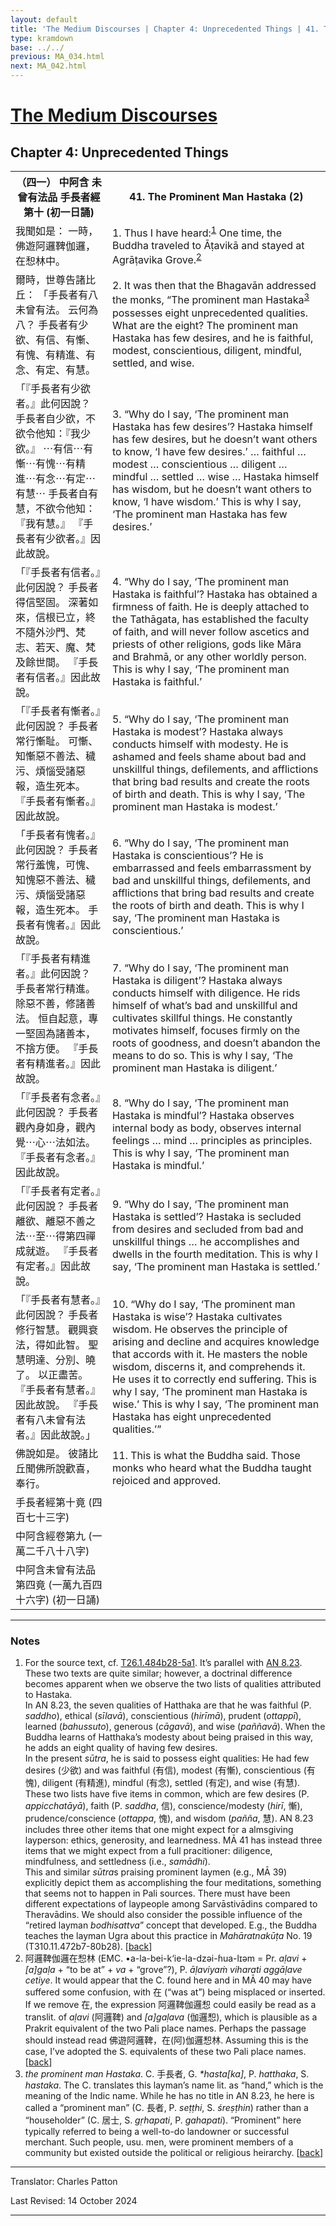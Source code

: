 ```yaml
---
layout: default
title: 'The Medium Discourses | Chapter 4: Unprecedented Things | 41. The Prominent Man Hastaka (2)'
type: kramdown
base: ../../
previous: MA_034.html
next: MA_042.html
---
```


<h1><a href='index.html'>The Medium Discourses</a></h1>
<h2>Chapter 4: Unprecedented Things</h2>

<table class="trans">
  <th class='ch'>（四一） 中阿含 未曾有法品 手長者經 第十 (初一日誦)</th>
  <th class='en'>41. The Prominent Man Hastaka (2)</th>
  <tr>
    <td class="ch" title='t125.2.484c1'>我聞如是： 一時，佛遊阿邏鞞伽邏，在惒林中。</td>
    <td id='p1'>1. Thus I have heard:<sup id="ref1"><a href="#n1">1</a></sup> One time, the Buddha traveled to Āṭavikā and stayed at Agrāṭavika Grove.<sup id="ref2"><a href="#n2">2</a></sup></td>
  </tr>
  <tr>
    <td class="ch" title='t125.2.484c2'>爾時，世尊告諸比丘： 「手長者有八未曾有法。 云何為八？ 手長者有少欲、有信、有慚、有愧、有精進、有念、有定、有慧。</td>
    <td id='p2'>2. It was then that the Bhagavān addressed the monks, “The prominent man Hastaka<sup id="ref3"><a href="#n3">3</a></sup> possesses eight unprecedented qualities. What are the eight? The prominent man Hastaka has few desires, and he is faithful, modest, conscientious, diligent, mindful, settled, and wise.</td>
  </tr>
  <tr>
    <td class="ch" title='t125.2.484c4'>「『手長者有少欲者。』此何因說？ 手長者自少欲，不欲令他知：『我少欲。』 ⋯有信⋯有慚⋯有愧⋯有精進⋯有念⋯有定⋯有慧⋯ 手長者自有慧，不欲令他知：『我有慧。』 『手長者有少欲者。』因此故說。</td>
    <td id='p3'>3. “Why do I say, ‘The prominent man Hastaka has few desires’? Hastaka himself has few desires, but he doesn’t want others to know, ‘I have few desires.’  … faithful … modest … conscientious … diligent … mindful … settled … wise …  Hastaka himself has wisdom, but he doesn’t want others to know, ‘I have wisdom.’ This is why I say, ‘The prominent man Hastaka has few desires.’</td>
  </tr>
  <tr>
    <td class="ch" title='t125.2.484c8'>「『手長者有信者。』此何因說？ 手長者得信堅固。 深著如來，信根已立，終不隨外沙門、梵志、若天、魔、梵及餘世間。 『手長者有信者。』因此故說。</td>
    <td id='p4'>4. “Why do I say, ‘The prominent man Hastaka is faithful’? Hastaka has obtained a firmness of faith. He is deeply attached to the Tathāgata, has established the faculty of faith, and will never follow ascetics and priests of other religions, gods like Māra and Brahmā, or any other worldly person. This is why I say, ‘The prominent man Hastaka is faithful.’</td>
  </tr>
  <tr>
    <td class="ch" title='t125.2.484c12'>「『手長者有慚者。』此何因說？ 手長者常行慚耻。 可慚、知慚惡不善法、穢污、煩惱受諸惡報，造生死本。 『手長者有慚者。』因此故說。</td>
    <td id='p5'>5. “Why do I say, ‘The prominent man Hastaka is modest’? Hastaka always conducts himself with modesty. He is ashamed and feels shame about bad and unskillful things, defilements, and afflictions that bring bad results and create the roots of birth and death. This is why I say, ‘The prominent man Hastaka is modest.’</td>
  </tr>
  <tr>
    <td class="ch" title='t125.2.484c14'>「手長者有愧者。』此何因說？ 手長者常行羞愧，可愧、知愧惡不善法、穢污、煩惱受諸惡報，造生死本。 手長者有愧者。』因此故說。</td>
    <td id='p6'>6. “Why do I say, ‘The prominent man Hastaka is conscientious’? He is embarrassed and feels embarrassment by bad and unskillful things, defilements, and afflictions that bring bad results and create the roots of birth and death. This is why I say, ‘The prominent man Hastaka is conscientious.’</td>
  </tr>
  <tr>
    <td class="ch" title='t125.2.484c17'>「『手長者有精進者。』此何因說？ 手長者常行精進。 除惡不善，修諸善法。 恒自起意，專一堅固為諸善本，不捨方便。 『手長者有精進者。』因此故說。</td>
    <td id='p7'>7. “Why do I say, ‘The prominent man Hastaka is diligent’? Hastaka always conducts himself with diligence. He rids himself of what’s bad and unskillful and cultivates skillful things. He constantly motivates himself, focuses firmly on the roots of goodness, and doesn’t abandon the means to do so. This is why I say, ‘The prominent man Hastaka is diligent.’</td>
  </tr>
  <tr>
    <td class="ch" title='t125.2.484c21'>「『手長者有念者。』此何因說？ 手長者觀內身如身，觀內覺⋯心⋯法如法。 『手長者有念者。』因此故說。</td>
    <td id='p8'>8. “Why do I say, ‘The prominent man Hastaka is mindful’? Hastaka observes internal body as body, observes internal feelings … mind … principles as principles. This is why I say, ‘The prominent man Hastaka is mindful.’</td>
  </tr>
  <tr>
    <td class="ch" title='t125.2.484c23'>「『手長者有定者。』此何因說？ 手長者離欲、離惡不善之法⋯至⋯得第四禪成就遊。 『手長者有定者。』因此故說。</td>
    <td id='p9'>9. “Why do I say, ‘The prominent man Hastaka is settled’? Hastaka is secluded from desires and secluded from bad and unskillful things … he accomplishes and dwells in the fourth meditation. This is why I say, ‘The prominent man Hastaka is settled.’</td>
  </tr>
  <tr>
    <td class="ch" title='t125.2.484c25'>「『手長者有慧者。』此何因說？ 手長者修行智慧。 觀興衰法，得如此智。 聖慧明達、分別、曉了。 以正盡苦。 『手長者有慧者。』因此故說。 『手長者有八未曾有法者。』因此故說。」</td>
    <td id='p10'>10. “Why do I say, ‘The prominent man Hastaka is wise’? Hastaka cultivates wisdom. He observes the principle of arising and decline and acquires knowledge that accords with it. He masters the noble wisdom, discerns it, and comprehends it. He uses it to correctly end suffering. This is why I say, ‘The prominent man Hastaka is wise.’ This is why I say, ‘The prominent man Hastaka has eight unprecedented qualities.’”</td>
  </tr>
  <tr>
    <td class="ch" title='t125.2.484c29'>佛說如是。 彼諸比丘聞佛所說歡喜，奉行。</td>
    <td id='p11'>11. This is what the Buddha said. Those monks who heard what the Buddha taught rejoiced and approved.</td>
  </tr>
  <tr>
    <td class="ch" title='t125.2.485a2'>手長者經第十竟 (四百七十三字)</td>
    <td></td>
  </tr>
  <tr>
    <td class="ch" title='t125.2.485a3'>中阿含經卷第九 (一萬二千八十八字)</td>
    <td></td>
  </tr>
  <tr>
    <td class="ch" title='t125.2.485a4'>中阿含未曾有法品第四竟 (一萬九百四十六字) (初一日誦)</td>
    <td></td>
  </tr>
</table>

<hr/>

<h3 id="notes">Notes</h3>

<ol class="notes-list">
<li id="n1">For the source text, cf. <a href="https://cbetaonline.dila.edu.tw/zh/T01n0026_p0484b28" target="_blank">T26.1.484b28-5a1</a>. It’s parallel with <a href="https://suttacentral.net/an8.23" target="_blank">AN 8.23</a>. These two texts are quite similar; however, a doctrinal difference becomes apparent when we observe the two lists of qualities attributed to Hastaka.<br/>
In AN 8.23, the seven qualities of Hatthaka are that he was faithful (P. <em>saddho</em>), ethical (<em>sīlavā</em>), conscientious (<em>hirīmā</em>), prudent (<em>ottappī</em>), learned (<em>bahussuto</em>), generous (<em>cāgavā</em>), and wise (<em>paññavā</em>). When the Buddha learns of Hatthaka’s modesty about being praised in this way, he adds an eight quality of having few desires.<br/>
In the present <em>sūtra</em>, he is said to possess eight qualities: He had few desires (<span class="ch">少欲</span>) and was faithful (<span class="ch">有信</span>), modest (<span class="ch">有慚</span>), conscientious (<span class="ch">有愧</span>), diligent (<span class="ch">有精進</span>), mindful (<span class="ch">有念</span>), settled (<span class="ch">有定</span>), and wise (<span class="ch">有慧</span>).<br/>
These two lists have five items in common, which are few desires (P. <em>appicchatāyā</em>), faith (P. <em>saddha</em>, <span class="ch">信</span>), conscience/modesty (<em>hirī</em>, <span class="ch">慚</span>), prudence/conscience (<em>ottappa</em>, <span class="ch">愧</span>), and wisdom (<em>pañña</em>, <span class="ch">慧</span>). AN 8.23 includes three other items that one might expect for a almsgiving layperson: ethics, generosity, and learnedness. MĀ 41 has instead three items that we might expect from a full pracitioner: diligence, mindfulness, and settledness (i.e., <em>samādhi</em>).<br/>
This and similar <em>sūtra</em>s praising prominent laymen (e.g., MĀ 39) explicitly depict them as accomplishing the four meditations, something that seems not to happen in Pali sources. There must have been different expectations of laypeople among Sarvāstivādins compared to Theravādins. We should also consider the possible influence of the “retired layman <em>bodhisattva</em>” concept that developed. E.g., the Buddha teaches the layman Ugra about this practice in <cite>Mahāratnakūṭa</cite> No. 19 (T310.11.472b7-80b28). [<a href="#ref1">back</a>]</li>
<li id="n2"><span class="ch">阿邏鞞伽邏在惒林</span> (EMC.
•a-la-bei-k‘ie-la-dzəi-ɦua-lɪəm = Pr. <em>aḷavi</em> + <em>[a]gaḷa</em> + “to be at” + <em>va</em> + “grove”?), P. <em>āḷaviyaṁ viharati aggāḷave cetiye</em>. It would appear that the C. found here and in MĀ 40 may have suffered some confusion, with <span class="ch">在</span> (“was at”) being misplaced or inserted. If we remove <span class="ch">在</span>, the expression <span class="ch">阿邏鞞伽邏惒</span> could easily be read as a translit. of <em>aḷavi</em> (<span class="ch">阿邏鞞</span>) and <em>[a]gaḷava</em> (<span class="ch">伽邏惒</span>), which is plausible as a Prakrit equivalent of the two Pali place names. Perhaps the passage should instead read <span class="ch">佛遊阿邏鞞，在(阿)伽邏惒林</span>. Assuming this is the case, I’ve adopted the S. equivalents of these two Pali place names. [<a href="#ref2">back</a>]</li>
<li id="n3"><em>the prominent man Hastaka</em>. C. <span class="ch">手長者</span>, G. <em>*hasta[ka]</em>, P. <em>hatthaka</em>, S. <em>hastaka</em>. The C. translates this layman’s name lit. as “hand,” which is the meaning of the Indic name. While he has no title in AN 8.23, he here is called a “prominent man” (C. <span class="ch">長者</span>, P. <em>seṭṭhi</em>, S. <em>śreṣṭhin</em>) rather than a “householder” (C. <span class="ch">居士</span>, S. <em>gṛhapati</em>, P. <em>gahapati</em>). “Prominent” here typically referred to being a well-to-do landowner or successful merchant. Such people, usu. men, were prominent members of a community but existed outside the political or religious heirarchy. [<a href="#ref3">back</a>]</li>
</ol>
<hr/>

<p class="translator">Translator: Charles Patton</p>
<p class='revised'>Last Revised: 14 October 2024</p>

<hr/>